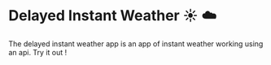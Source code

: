 # Delayed Instant Weather :sunny: :cloud:

The delayed instant weather app is an app of instant weather working using an api. Try it out !
